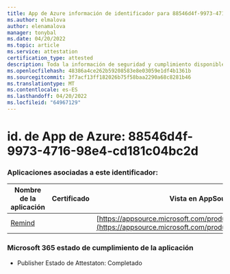 ```yaml
---
title: App de Azure información de identificador para 88546d4f-9973-4716-98e4-cd181c04bc2d
ms.author: elmalova
author: elenamalova
manager: tonybal
ms.date: 04/20/2022
ms.topic: article
ms.service: attestation
certification_type: attested
description: Toda la información de seguridad y cumplimiento disponible para 88546d4f-9973-4716-98e4-cd181c04bc2d.
ms.openlocfilehash: 48386a4ce262b59208583e8e03059e1df4b1361b
ms.sourcegitcommit: 3f7acf13ff182026b75f58baa2290a68c8281b46
ms.translationtype: MT
ms.contentlocale: es-ES
ms.lasthandoff: 04/20/2022
ms.locfileid: "64967129"
---
```

# <a name="azure-app-id-88546d4f-9973-4716-98e4-cd181c04bc2d"></a>id. de App de Azure: 88546d4f-9973-4716-98e4-cd181c04bc2d


### <a name="apps-associated-with-this-id"></a>Aplicaciones asociadas a este identificador:
| **Nombre de la aplicación** | **Certificado** | **Vista en AppSource** |
|--------------|---------------|-----------------------|
| [Remind](../forward/WA200001444.md) |  | [https://appsource.microsoft.com/product/office/WA200001444](https://appsource.microsoft.com/product/office/WA200001444) |

### <a name="microsoft-365-app-compliance-status"></a>Microsoft 365 estado de cumplimiento de la aplicación
- Publisher Estado de Attestaton: Completado
